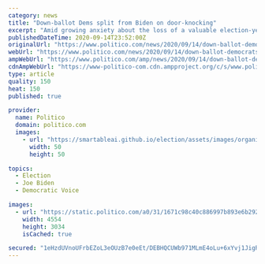 ```yaml
---
category: news
title: "Down-ballot Dems split from Biden on door-knocking"
excerpt: "Amid growing anxiety about the loss of a valuable election-year tool, an increasing number of Democrats are ignoring Joe Biden’s lead and resuming traditional door-to-door canvassing."
publishedDateTime: 2020-09-14T23:52:00Z
originalUrl: "https://www.politico.com/news/2020/09/14/down-ballot-democrats-canvassing-414715"
webUrl: "https://www.politico.com/news/2020/09/14/down-ballot-democrats-canvassing-414715"
ampWebUrl: "https://www.politico.com/amp/news/2020/09/14/down-ballot-democrats-canvassing-414715"
cdnAmpWebUrl: "https://www-politico-com.cdn.ampproject.org/c/s/www.politico.com/amp/news/2020/09/14/down-ballot-democrats-canvassing-414715"
type: article
quality: 150
heat: 150
published: true

provider:
  name: Politico
  domain: politico.com
  images:
    - url: "https://smartableai.github.io/election/assets/images/organizations/politico.com-50x50.jpg"
      width: 50
      height: 50

topics:
  - Election
  - Joe Biden
  - Democratic Voice

images:
  - url: "https://static.politico.com/a0/31/1671c98c40c886997b893e6b2925/ap20196764133807.jpg"
    width: 4554
    height: 3034
    isCached: true

secured: "1eHzdUVnoUFrbEZoL3eOUzB7e0eEt/DEBHQCUWb971MLmE4oLu+6xYvj1JigRUSbWDfZuA44InL79OaGNsk6acDaFXUadHVeToPiy9GBe1wbxet53CwojQ3dfMzIkuxTRE1NDo+ld8nWZXU1rXNSjeBdfebnYQpeTqkmXkp5jkJ6DKiq97elEmUqUCPEH7z68dHhnFiMs3q/B4xDBeUweOswl1mcjyI1WyVzhMkpgPTBBm6k25xj2qNA3ih+jsP1S4dAbnXmObhwNNXhZcf2m6QYPrxBo9Je+H3Yug5ulAPc+qK7hBH+NBMbfIO6ZS4KBjeTP0Jx2R0hzK9Tds0pINmu5hond4Dp9HvWBcegqis=;lndRWew8oUQWrGnhLPpTsw=="
---
```


